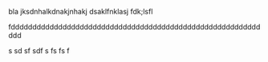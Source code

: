 bla jksdnhalkdnakjnhakj
dsaklfnklasj
fdk;lsfl

fdddddddddddddddddddddddddddddddddddddddddddddddddddddddddd
ddd

s
sd
sf
sdf
s
fs
fs
f
